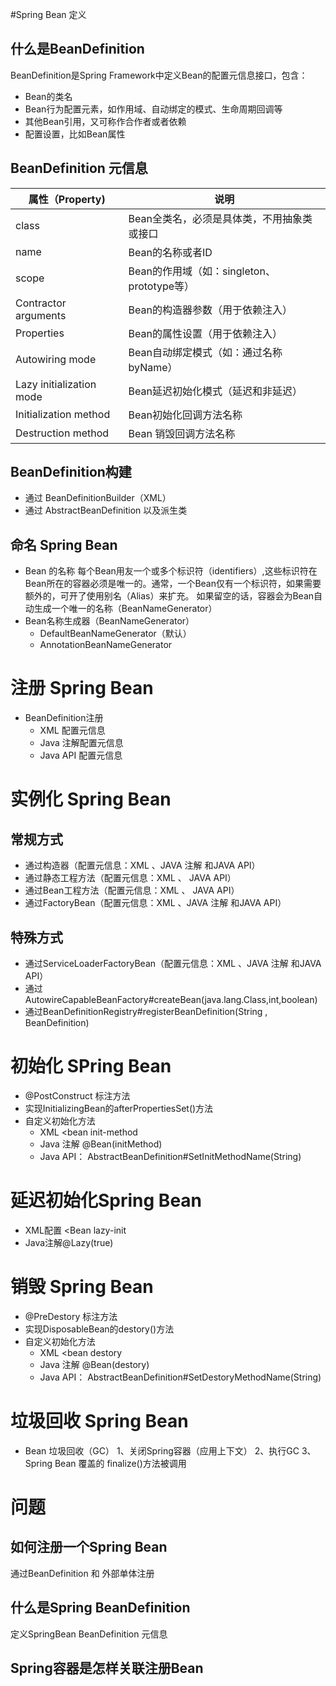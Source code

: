 #Spring Bean 定义

## 什么是BeanDefinition
BeanDefinition是Spring Framework中定义Bean的配置元信息接口，包含：
* Bean的类名
* Bean行为配置元素，如作用域、自动绑定的模式、生命周期回调等
* 其他Bean引用，又可称作合作者或者依赖
* 配置设置，比如Bean属性

##  BeanDefinition 元信息
|  属性（Property)   | 说明  |
|  ----  | ----  |
| class  | Bean全类名，必须是具体类，不用抽象类或接口 |
| name  | Bean的名称或者ID |
| scope  | Bean的作用域（如：singleton、prototype等） |
| Contractor arguments  | Bean的构造器参数（用于依赖注入） |
| Properties  |  Bean的属性设置（用于依赖注入） |
| Autowiring mode  |  Bean自动绑定模式（如：通过名称byName） |
| Lazy initialization mode  |  Bean延迟初始化模式（延迟和非延迟） |
| Initialization method  |  Bean初始化回调方法名称 |
| Destruction method  | Bean 销毁回调方法名称 |

## BeanDefinition构建
* 通过 BeanDefinitionBuilder（XML）
* 通过 AbstractBeanDefinition 以及派生类

## 命名 Spring Bean
* Bean 的名称
每个Bean用友一个或多个标识符（identifiers）,这些标识符在Bean所在的容器必须是唯一的。通常，一个Bean仅有一个标识符，如果需要额外的，可开了使用别名（Alias）来扩充。
如果留空的话，容器会为Bean自动生成一个唯一的名称（BeanNameGenerator）
* Bean名称生成器（BeanNameGenerator）
    * DefaultBeanNameGenerator（默认）
    * AnnotationBeanNameGenerator
 
# 注册 Spring Bean
* BeanDefinition注册
    * XML 配置元信息
    * Java 注解配置元信息
    * Java API 配置元信息
  
# 实例化 Spring Bean
## 常规方式
* 通过构造器（配置元信息：XML 、JAVA 注解 和JAVA API）
* 通过静态工程方法（配置元信息：XML 、 JAVA API）
* 通过Bean工程方法（配置元信息：XML 、 JAVA API）
* 通过FactoryBean（配置元信息：XML 、JAVA 注解 和JAVA API）
## 特殊方式
* 通过ServiceLoaderFactoryBean（配置元信息：XML 、JAVA 注解 和JAVA API）
* 通过AutowireCapableBeanFactory#createBean(java.lang.Class,int,boolean)
* 通过BeanDefinitionRegistry#registerBeanDefinition(String , BeanDefinition)

# 初始化 SPring Bean
* @PostConstruct 标注方法
* 实现InitializingBean的afterPropertiesSet()方法
* 自定义初始化方法
    * XML <bean init-method
    * Java 注解 @Bean(initMethod)
    * Java API： AbstractBeanDefinition#SetInitMethodName(String)
    
# 延迟初始化Spring Bean
* XML配置 <Bean lazy-init
* Java注解@Lazy(true)

# 销毁 Spring Bean
* @PreDestory 标注方法
* 实现DisposableBean的destory()方法
* 自定义初始化方法
    * XML <bean destory
    * Java 注解 @Bean(destory)
    * Java API： AbstractBeanDefinition#SetDestoryMethodName(String)
    
# 垃圾回收 Spring  Bean
* Bean 垃圾回收（GC）
1、关闭Spring容器（应用上下文）
2、执行GC
3、Spring Bean 覆盖的 finalize()方法被调用



# 问题
## 如何注册一个Spring Bean
通过BeanDefinition 和 外部单体注册

## 什么是Spring BeanDefinition
定义SpringBean
BeanDefinition 元信息

## Spring容器是怎样关联注册Bean
